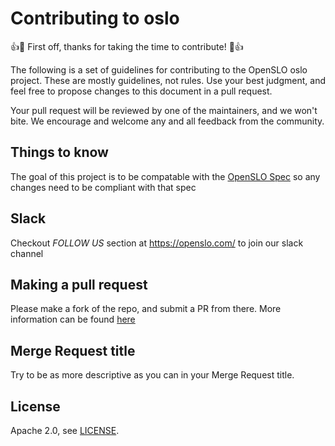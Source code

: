 # Contributing to oslo

:+1::tada: First off, thanks for taking the time to contribute! :tada::+1:

The following is a set of guidelines for contributing to the OpenSLO oslo
project. These are mostly guidelines, not rules. Use your best judgment, and
feel free to propose changes to this document in a pull request.

Your pull request will be reviewed by one of the maintainers, and we won't bite.
We encourage and welcome any and all feedback from the community.

## Things to know

The goal of this project is to be compatable with the [OpenSLO Spec](https://github.com/OpenSLO/OpenSLO)
so any changes need to be compliant with that spec

## Slack

Checkout _FOLLOW US_ section at https://openslo.com/ to join our slack channel

## Making a pull request

Please make a fork of the repo, and submit a PR from there.  More information can
be found [here](https://docs.github.com/en/github/collaborating-with-issues-and-pull-requests/creating-a-pull-request)

## Merge Request title

Try to be as more descriptive as you can in your Merge Request title.

## License

Apache 2.0, see [LICENSE](LICENSE).
